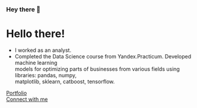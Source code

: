 ### Hey there 👋

<!--
**genchel/genchel** is a ✨ _special_ ✨ repository because its `README.md` (this file) appears on your GitHub profile.

Here are some ideas to get you started:

- 🔭 I’m currently working on ...
- 🌱 I’m currently learning ...
- 👯 I’m looking to collaborate on ...
- 🤔 I’m looking for help with ...
- 💬 Ask me about ...
- 📫 How to reach me: ...
- 😄 Pronouns: ...
- ⚡ Fun fact: ...
-->

# Hello there!

- I worked as an analyst.
- Completed the Data Science course from Yandex.Practicum. Developed machine learning <br/>models for optimizing parts of businesses from various fields using libraries: pandas, numpy, <br/>matplotlib, sklearn, catboost, tensorflow.

[Portfolio](https://github.com/genchel/portfolio) <br/>
[Connect with me](https://t.me/magatsumegami)

